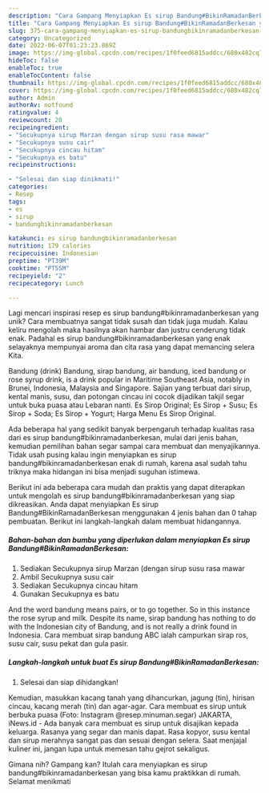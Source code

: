 ```yaml
---
description: "Cara Gampang Menyiapkan Es sirup Bandung#BikinRamadanBerkesan yang Mantap"
title: "Cara Gampang Menyiapkan Es sirup Bandung#BikinRamadanBerkesan yang Mantap"
slug: 375-cara-gampang-menyiapkan-es-sirup-bandungbikinramadanberkesan-yang-mantap
category: Uncategorized
date: 2022-06-07T01:23:23.869Z
image: https://img-global.cpcdn.com/recipes/1f0feed6815addcc/680x482cq70/es-sirup-bandungbikinramadanberkesan-foto-resep-utama.jpg
hideToc: false
enableToc: true
enableTocContent: false
thumbnail: https://img-global.cpcdn.com/recipes/1f0feed6815addcc/680x482cq70/es-sirup-bandungbikinramadanberkesan-foto-resep-utama.jpg
cover: https://img-global.cpcdn.com/recipes/1f0feed6815addcc/680x482cq70/es-sirup-bandungbikinramadanberkesan-foto-resep-utama.jpg
author: Admin
authorAv: notfound
ratingvalue: 4
reviewcount: 20
recipeingredient:
- "Secukupnya sirup Marzan dengan sirup susu rasa mawar"
- "Secukupnya susu cair"
- "Secukupnya cincau hitam"
- "Secukupnya es batu"
recipeinstructions:

- "Selesai dan siap dinikmati!"
categories:
- Resep
tags:
- es
- sirup
- bandungbikinramadanberkesan

katakunci: es sirup bandungbikinramadanberkesan 
nutrition: 179 calories
recipecuisine: Indonesian
preptime: "PT39M"
cooktime: "PT55M"
recipeyield: "2"
recipecategory: Lunch

---
```





Lagi mencari inspirasi resep es sirup bandung#bikinramadanberkesan yang unik? Cara membuatnya sangat tidak susah dan tidak juga mudah. Kalau keliru mengolah maka hasilnya akan hambar dan justru cenderung tidak enak. Padahal es sirup bandung#bikinramadanberkesan yang enak selayaknya mempunyai aroma dan cita rasa yang dapat memancing selera Kita.





Bandung (drink) Bandung, sirap bandung, air bandung, iced bandung or rose syrup drink, is a drink popular in Maritime Southeast Asia, notably in Brunei, Indonesia, Malaysia and Singapore. Sajian yang terbuat dari sirup, kental manis, susu, dan potongan cincau ini cocok dijadikan takjil segar untuk buka puasa atau Lebaran nanti. Es Sirop Original; Es Sirop + Susu; Es Sirop + Soda; Es Sirop + Yogurt; Harga Menu Es Sirop Original.

Ada beberapa hal yang sedikit banyak berpengaruh terhadap kualitas rasa dari es sirup bandung#bikinramadanberkesan, mulai dari jenis bahan, kemudian pemilihan bahan segar sampai cara membuat dan menyajikannya. Tidak usah pusing kalau ingin menyiapkan es sirup bandung#bikinramadanberkesan enak di rumah, karena asal sudah tahu triknya maka hidangan ini bisa menjadi suguhan istimewa.






Berikut ini ada beberapa cara mudah dan praktis yang dapat diterapkan untuk mengolah es sirup bandung#bikinramadanberkesan yang siap dikreasikan. Anda dapat menyiapkan Es sirup Bandung#BikinRamadanBerkesan menggunakan 4 jenis bahan dan 0 tahap pembuatan. Berikut ini langkah-langkah dalam membuat hidangannya.

<!--inarticleads1-->

##### Bahan-bahan dan bumbu yang diperlukan dalam menyiapkan Es sirup Bandung#BikinRamadanBerkesan:

1. Sediakan Secukupnya sirup Marzan (dengan sirup susu rasa mawar
1. Ambil Secukupnya susu cair
1. Sediakan Secukupnya cincau hitam
1. Gunakan Secukupnya es batu


And the word bandung means pairs, or to go together. So in this instance the rose syrup and milk. Despite its name, sirap bandung has nothing to do with the Indonesian city of Bandung, and is not really a drink found in Indonesia. Cara membuat sirap bandung ABC ialah campurkan sirap ros, susu cair, susu pekat dan gula pasir. 

<!--inarticleads2-->

##### Langkah-langkah untuk buat Es sirup Bandung#BikinRamadanBerkesan:


1. Selesai dan siap dihidangkan!

Kemudian, masukkan kacang tanah yang dihancurkan, jagung (tin), hirisan cincau, kacang merah (tin) dan agar-agar. Cara membuat es sirup untuk berbuka puasa (Foto: Instagram @resep.minuman.segar) JAKARTA, iNews.id - Ada banyak cara membuat es sirup untuk disajikan kepada keluarga. Rasanya yang segar dan manis dapat. Rasa kopyor, susu kental dan sirup merahnya sangat pas dan sesuai dengan selera. Saat menjajal kuliner ini, jangan lupa untuk memesan tahu gejrot sekaligus. 

Gimana nih? Gampang kan? Itulah cara menyiapkan es sirup bandung#bikinramadanberkesan yang bisa kamu praktikkan di rumah. Selamat menikmati
